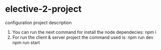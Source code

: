 # elective-2-project
configuration project description

1. You can run the next command for install the node dependecies: npm i
2. For run the client & server project the command used is: npm run dev npm run start
